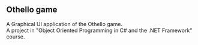 ## Othello game

A Graphical UI application of the Othello game.  
A project in "Object Oriented Programming in C# and the .NET Framework" course.
